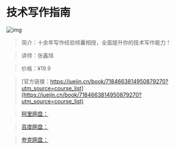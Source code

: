 # 技术写作指南

![img](../../assets/f3a0a404b0e2424ca80703bb12d26b41~tplv-k3u1fbpfcp-no-mark:280:280:200:280.png)

> 简介：十余年写作经验倾囊相授，全面提升你的技术写作能力！

> 讲师：张鑫旭

> 价格：¥19.9

> [官方链接：https://juejin.cn/book/7184663814950879270?utm_source=course_list](https://juejin.cn/book/7184663814950879270?utm_source=course_list)

> [阿里网盘：]()

> [百度网盘：]()

> [夸克网盘：]()
